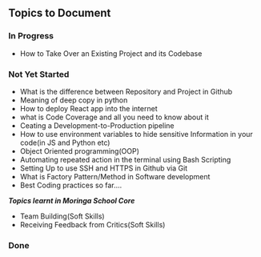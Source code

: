 ## Topics to Document

### In Progress
- How to Take Over an Existing Project and its Codebase

### Not Yet Started
- What is the difference between Repository and Project in Github
- Meaning of deep copy in python
- How to deploy React app into the internet
- what is Code Coverage and all you need to know about it
- Ceating a Development-to-Production pipeline
- How to use environment variables to hide sensitive Information in your code(in JS and Python etc)
- Object Oriented programming(OOP)
- Automating repeated action in the terminal using Bash Scripting
- Setting Up to use SSH and HTTPS in Github via Git
- What is Factory Pattern/Method in Software development
- Best Coding practices so far....

***Topics learnt in Moringa School Core***
- Team Building(Soft Skills)
- Receiving Feedback from Critics(Soft Skills)


### Done


